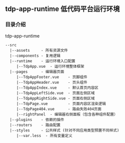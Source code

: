 ## tdp-app-runtime 低代码平台运行环境
### 目录介绍
tdp-app-runtime

    --src
      |--assets     - 所有资源文件
      |--components - 复用逻辑
      |--runtime    - 运行环境入口配置
         |--TdpApp.vue  - 运行环境整体框架
      |--pages      - 编辑器页面
         |--TdpAppFooter.vue    - 页脚组件
         |--TdpAppHeader.vue    - 页头组件
         |--TdpAppIndex.vue     - 默认首页内容区
         |--TdpAppLeftSide.vue  - 页面左侧区域
         |--TdpAppRightSide.vue - 页面右侧区域
         |--TdpPage.vue         - 页面内容区渲染逻辑
         |--TdpPage404.vue      - 路由失败404页面
         |--rightPanel  - 编辑器右侧面板（包含各种组件配置）
      |--plugins    - 依赖的插件
      |--routers    - 路由配置
      |--styles     - 公共样式 (针对不同应用类型预置不同样式)
         |--var.less  - 所有变量定义
